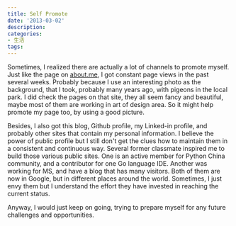 ```yaml
---
title: Self Promote
date: '2013-03-02'
description:
categories:
- 生活
tags:
---
```


Sometimes, I realized there are actually a lot of channels to promote myself. Just like the page on <a href="http://http://about.me/zhouyiyan">about.me</a>, I got constant page views in the past several weeks. Probably because I use an interesting photo as the background, that I took, probably many years ago, with pigeons in the local park. I did check the pages on that site, they all seem fancy and beautiful, maybe most of them are working in art of design area. So it might help promote my page too, by using a good picture.

Besides, I also got this blog, Github profile, my Linked-in profile, and probably other sites that contain my personal information. I believe the power of public profile but I still don't get the clues how to maintain them in a consistent and continuous way. Several former classmate inspired me to build those various public sites. One is an active member for Python China community, and a contributor for one Go language IDE. Another was working for MS, and have a blog that has many visitors. Both of them are now in Google, but in different places around the world. Sometimes, I just envy them but I understand the effort they have invested in reaching the current status.

Anyway, I would just keep on going, trying to prepare myself for any future challenges and opportunities.
